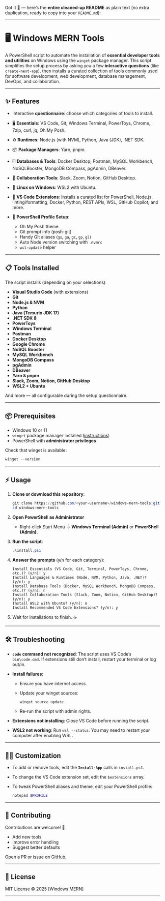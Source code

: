 Got it 💯 — here’s the **entire cleaned-up README** as plain text (no extra duplication, ready to copy into your `README.md`):

---

# 🖥 Windows MERN Tools

A PowerShell script to automate the installation of **essential developer tools and utilities** on Windows using the `winget` package manager.
This script simplifies the setup process by asking you a few **interactive questions** (like `create-next-app`), then installs a curated collection of tools commonly used for software development, web development, database management, DevOps, and collaboration.

---

## ✨ Features

* Interactive **questionnaire**: choose which categories of tools to install.
* 🖥 **Essentials**: VS Code, Git, Windows Terminal, PowerToys, Chrome, 7zip, curl, jq, Oh My Posh.
* ⚙ **Runtimes**: Node.js (with NVM), Python, Java (JDK), .NET SDK.
* 📦 **Package Managers**: Yarn, pnpm.
* 🗄 **Databases & Tools**: Docker Desktop, Postman, MySQL Workbench, NoSQLBooster, MongoDB Compass, pgAdmin, DBeaver.
* 🤝 **Collaboration Tools**: Slack, Zoom, Notion, GitHub Desktop.
* 🐧 **Linux on Windows**: WSL2 with Ubuntu.
* 🧩 **VS Code Extensions**: Installs a curated list for PowerShell, Node.js, linting/formatting, Docker, Python, REST APIs, WSL, GitHub Copilot, and more.
* 🎨 **PowerShell Profile Setup**:

  * Oh My Posh theme
  * Git prompt info (posh-git)
  * Handy Git aliases (`gs`, `ga`, `gc`, `gp`, `gl`)
  * Auto Node version switching with `.nvmrc`
  * `wsl-update` helper

---

## 📋 Tools Installed

The script installs (depending on your selections):

* **Visual Studio Code** (with extensions)
* **Git**
* **Node.js & NVM**
* **Python**
* **Java (Temurin JDK 17)**
* **.NET SDK 8**
* **PowerToys**
* **Windows Terminal**
* **Postman**
* **Docker Desktop**
* **Google Chrome**
* **NoSQL Booster**
* **MySQL Workbench**
* **MongoDB Compass**
* **pgAdmin**
* **DBeaver**
* **Yarn & pnpm**
* **Slack, Zoom, Notion, GitHub Desktop**
* **WSL2 + Ubuntu**

And more — all configurable during the setup questionnaire.

---

## 📦 Prerequisites

* Windows 10 or 11
* `winget` package manager installed ([instructions](https://learn.microsoft.com/en-us/windows/package-manager/winget/))
* PowerShell with **administrator privileges**

Check that winget is available:

```powershell
winget --version
```

---

## ⚡ Usage

1. **Clone or download this repository**:

   ```powershell
   git clone https://github.com/<your-username>/windows-mern-tools.git
   cd windows-mern-tools
   ```

2. **Open PowerShell as Administrator**

   * Right-click Start Menu → **Windows Terminal (Admin)** or **PowerShell (Admin)**.

3. **Run the script**:

   ```powershell
   .\install.ps1
   ```

4. **Answer the prompts** (y/n for each category):

   ```
   Install Essentials (VS Code, Git, Terminal, PowerToys, Chrome, etc.)? (y/n): y
   Install Languages & Runtimes (Node, NVM, Python, Java, .NET)? (y/n): y
   Install Database Tools (Docker, MySQL Workbench, MongoDB Compass, etc.)? (y/n): n
   Install Collaboration Tools (Slack, Zoom, Notion, GitHub Desktop)? (y/n): y
   Install WSL2 with Ubuntu? (y/n): n
   Install Recommended VS Code Extensions? (y/n): y
   ```

5. Wait for installations to finish. ☕

---

## 🛠 Troubleshooting

* **`code` command not recognized**:
  The script uses VS Code’s `bin\code.cmd`. If extensions still don’t install, restart your terminal or log out/in.

* **Install failures**:

  * Ensure you have internet access.
  * Update your winget sources:

    ```powershell
    winget source update
    ```
  * Re-run the script with admin rights.

* **Extensions not installing**:
  Close VS Code before running the script.

* **WSL2 not working**:
  Run `wsl --status`. You may need to restart your computer after enabling WSL.

---

## 🧑‍💻 Customization

* To add or remove tools, edit the **`Install-App`** calls in `install.ps1`.
* To change the VS Code extension set, edit the `$extensions` array.
* To tweak PowerShell aliases and theme, edit your PowerShell profile:

  ```powershell
  notepad $PROFILE
  ```

---

## 🤝 Contributing

Contributions are welcome! 🎉

* Add new tools
* Improve error handling
* Suggest better defaults

Open a PR or issue on GitHub.

---

## 📄 License

MIT License © 2025 \[Windows MERN]

---


